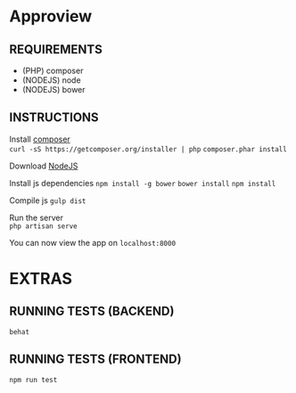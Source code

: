 Approview
========

## REQUIREMENTS
 - (PHP) composer
 - (NODEJS) node
 - (NODEJS) bower
 
## INSTRUCTIONS
Install [composer](https://getcomposer.org/download)  
``curl -sS https://getcomposer.org/installer | php``
`` composer.phar install ``  

Download [NodeJS](http://nodejs.org)  

Install js dependencies
``npm install -g bower``
``bower install``
``npm install``

Compile js
``gulp dist``

Run the server  
``php artisan serve``

You can now view the app on
``localhost:8000``



# EXTRAS
## RUNNING TESTS (BACKEND)
``behat``  

## RUNNING TESTS (FRONTEND)
``npm run test``  